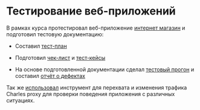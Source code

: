 # Тестирование веб-приложений
В рамках курса протестировал веб-приложение [интернет магазин](https://demoshopping.ru/) и подготовил тестовую документацию:

- Составил [тест-план](https://docs.google.com/spreadsheets/d/1zRMdYDLSodr9Dqr2-GllPg-JNuMIBnv2im27iIGYlH0/edit?usp=sharing) 

- Подготовил [чек-лист](https://docs.google.com/spreadsheets/d/1g_aWjd-ikdDJmyzsuvHONihdAf3bWKsN0Di4unSBWQY/edit?usp=sharing) и [тест-кейсы](https://github.com/asavv1n/web/blob/main/%D0%A2%D0%B5%D1%81%D1%82%20%D0%BA%D0%B5%D0%B9%D1%81%D1%8B%20%D0%BA%D0%BE%D1%80%D0%B7%D0%B8%D0%BD%D1%8B%20%D0%B8%20%D0%BE%D0%BF%D0%BB%D0%B0%D1%82%D1%8B%20G8-2024-09-03.pdf) 

- На основе подготовленной документации сделал [тестовый прогон](https://github.com/asavv1n/web/blob/main/G8-Express%2Brun%2B2024_09_07.pdf) и составил [отчёт о дефектах](https://docs.google.com/spreadsheets/d/125W_fmO18oq4XOSY9UPkhnnkfH46A2Hb/edit?usp=sharing&ouid=114018588172278355978&rtpof=true&sd=true)

Так же [использовал](https://github.com/asavv1n/web/blob/main/%D0%9F%D0%B5%D1%80%D0%B5%D1%85%D0%B2%D0%B0%D1%82%D1%8B%D0%B2%D0%B0%D0%B5%D0%BC%20%D0%B8%20%D0%B8%D0%B7%D0%BC%D0%B5%D0%BD%D1%8F%D0%B5%D0%BC%20%D1%82%D1%80%D0%B0%D1%84%D0%B8%D0%BA%20Charles%20%D0%9F%D0%9A.mp4) инструмент для перехвата и изменения трафика Charles proxy для проверки поведения приложения с различных ситуациях.

